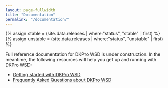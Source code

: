 ```yaml
---
layout: page-fullwidth
title: "Documentation"
permalink: "/documentation/"
---
```


{% assign stable = (site.data.releases | where:"status", "stable" | first) %}
{% assign unstable = (site.data.releases | where:"status", "unstable" | first) %}

Full reference documentation for DKPro WSD is under construction.  In the meantime, the following resources will help you get up and running with DKPro WSD:

* [Getting started with DKPro WSD](/dkpro-wsd/gettingstarted/)
* [Frequently Asked Questions about DKPro WSD](/dkpro-wsd/faq/)

<!--

## Reference Documentation

Full reference documentation for DKPro WSD is under construction.

{% unless stable.version == null %}
### {{ site.title }} {{ stable.version }}
_latest release_

{% unless stable.user_guide_url == null %}* [User Guide]({{ stable.user_guide_url }}){% endunless %}
{% unless stable.developer_guide_url == null %}* [Developer Guide]({{ stable.developer_guide_url }}){% endunless %}
{% endunless %}


{% unless unstable.version == null %}
### {{ site.title }} {{ unstable.version }}
_upcoming release - links may be temporarily broken while a build is in progress_

{% unless unstable.user_guide_url == null %}* [User Guide]({{ unstable.user_guide_url }}){% endunless %}
{% unless unstable.developer_guide_url == null %}* [Developer Guide]({{ unstable.developer_guide_url }}){% endunless %}
{% endunless %}

-->